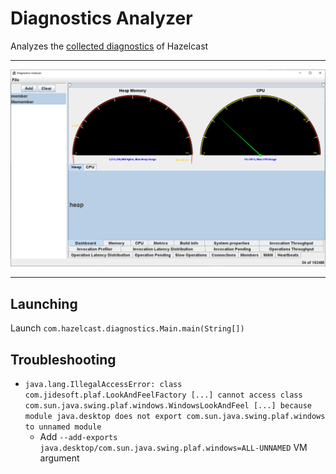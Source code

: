 # Diagnostics Analyzer

Analyzes the [collected diagnostics](https://docs.hazelcast.com/hazelcast/latest/maintain-cluster/monitoring#diagnostics) of Hazelcast

----

![Screenshot](./images/screenshot.PNG)

----

## Launching
Launch `com.hazelcast.diagnostics.Main.main(String[])`

## Troubleshooting

- `java.lang.IllegalAccessError: class com.jidesoft.plaf.LookAndFeelFactory [...] cannot access class com.sun.java.swing.plaf.windows.WindowsLookAndFeel [...] because module java.desktop does not export com.sun.java.swing.plaf.windows to unnamed module`
  - Add `--add-exports java.desktop/com.sun.java.swing.plaf.windows=ALL-UNNAMED` VM argument
